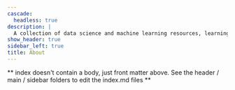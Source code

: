 ```yaml
---
cascade:
  headless: true
description: |
  A collection of data science and machine learning resources, learnings, and reflections.
show_header: true
sidebar_left: true
title: About
---
```


** index doesn't contain a body, just front matter above.
See the header / main / sidebar folders to edit the index.md files **
